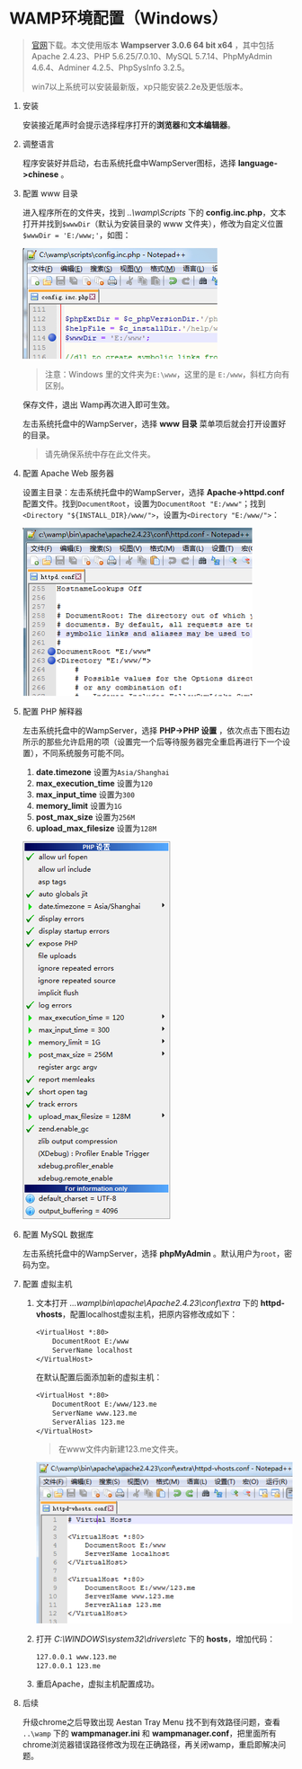 # WAMP环境配置（Windows）

>[官网](http://www.wampserver.com)下载。本文使用版本 **Wampserver 3.0.6 64 bit x64** ，其中包括Apache 2.4.23、PHP 5.6.25/7.0.10、MySQL 5.7.14、PhpMyAdmin 4.6.4、Adminer 4.2.5、PhpSysInfo 3.2.5。
>
>win7以上系统可以安装最新版，xp只能安装2.2e及更低版本。
	
1. 安装

	安装接近尾声时会提示选择程序打开的**浏览器**和**文本编辑器**。
2. 调整语言

	程序安装好并启动，右击系统托盘中WampServer图标，选择 **language->chinese** 。
3. 配置 www 目录

	进入程序所在的文件夹，找到 *..\wamp\Scripts* 下的 **config.inc.php**，文本打开并找到`$wwwDir`（默认为安装目录的 www 文件夹），修改为自定义位置`$wwwDir = 'E:/www;'`，如图：

	![WAMP图](./images/1.png)
	
	>注意：Windows 里的文件夹为`E:\www`，这里的是 `E:/www`，斜杠方向有区别。
	
	保存文件，退出 Wamp再次进入即可生效。
	
	左击系统托盘中的WampServer，选择 **www 目录** 菜单项后就会打开设置好的目录。

	>请先确保系统中存在此文件夹。
4. 配置 Apache Web 服务器

	设置主目录：左击系统托盘中的WampServer，选择 **Apache->httpd.conf** 配置文件。找到`DocumentRoot`，设置为`DocumentRoot "E:/www"`；找到`<Directory "${INSTALL_DIR}/www/">`，设置为`<Directory "E:/www/">`：

	![WAMP图](./images/2.png)
5. 配置 PHP 解释器

    左击系统托盘中的WampServer，选择 **PHP->PHP 设置** ，依次点击下图右边所示的那些允许启用的项（设置完一个后等待服务器完全重启再进行下一个设置），不同系统服务可能不同。

    1. **date.timezone** 设置为`Asia/Shanghai`
    2. **max_execution_time** 设置为`120`
    3. **max_input_time** 设置为`300`
    4. **memory_limit** 设置为`1G`
    5. **post_max_size** 设置为`256M`
    6. **upload_max_filesize** 设置为`128M`

    ![WAMP图](./images/3.png)
6. 配置 MySQL 数据库

	左击系统托盘中的WampServer，选择 **phpMyAdmin** 。默认用户为`root`，密码为空。
7. 配置 虚拟主机
	1. 文本打开 *...wamp\bin\apache\Apache2.4.23\conf\extra* 下的 **httpd-vhosts**，配置localhost虚拟主机，把原内容修改成如下：
		```text
        <VirtualHost *:80>
            DocumentRoot E:/www
            ServerName localhost
        </VirtualHost>
		```
		 
		在默认配置后面添加新的虚拟主机：
		```text
        <VirtualHost *:80>
            DocumentRoot E:/www/123.me
            ServerName www.123.me
            ServerAlias 123.me
        </VirtualHost>
		```
		
		>在www文件内新建123.me文件夹。

        ![WAMP图](./images/4.png)
	2. 打开 *C:\WINDOWS\system32\drivers\etc* 下的 **hosts**，增加代码：
		```text
		127.0.0.1 www.123.me
		127.0.0.1 123.me
		```
	3. 重启Apache，虚拟主机配置成功。
8. 后续

	升级chrome之后导致出现 Aestan Tray Menu 找不到有效路径问题，查看 `..\wamp` 下的 **wampmanager.ini** 和 **wampmanager.conf**，把里面所有chrome浏览器错误路径修改为现在正确路径，再关闭wamp，重启即解决问题。